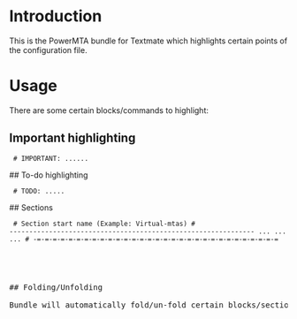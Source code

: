 # Introduction

This is the PowerMTA bundle for Textmate which highlights certain points of the configuration file.

# Usage

There are some certain blocks/commands to highlight:

## Important highlighting

<code><pre>
\# IMPORTANT: ......
</pre></code>

\#\# To-do highlighting

<code><pre>
\# TODO: .....
</pre></code>

\#\# Sections

<code><pre>
\# Section start name (Example: Virtual-mtas)
\# --------------------------------------------------------------
...
...
...
\# -=-=-=-=-=-=-=-=-=-=-=-=-=-=-=-=-=-=-=-=-=-=-=-=-=-=-=-=-=-=-=
<pre></code>

## Folding/Unfolding

Bundle will automatically fold/un-fold certain blocks/sections
